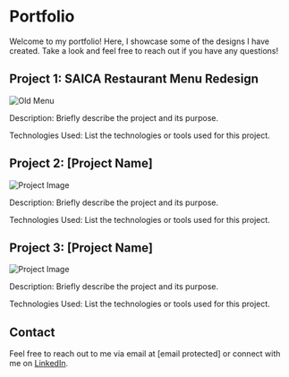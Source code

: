 # Portfolio

Welcome to my portfolio! Here, I showcase some of the designs I have created. Take a look and feel free to reach out if you have any questions!

## Project 1: SAICA Restaurant Menu Redesign

![Old Menu](/assets/old_menu/old_menu_1.jpg)

Description: Briefly describe the project and its purpose.

Technologies Used: List the technologies or tools used for this project.

## Project 2: [Project Name]

![Project Image](/path/to/project/image.png)

Description: Briefly describe the project and its purpose.

Technologies Used: List the technologies or tools used for this project.

## Project 3: [Project Name]

![Project Image](/path/to/project/image.png)

Description: Briefly describe the project and its purpose.

Technologies Used: List the technologies or tools used for this project.

## Contact

Feel free to reach out to me via email at [email protected] or connect with me on [LinkedIn](https://www.linkedin.com/in/yourname).
